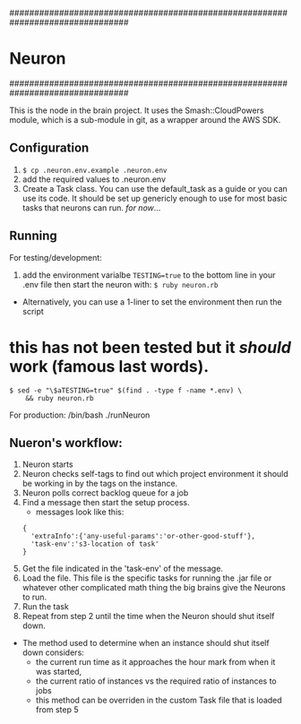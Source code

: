 ################################################################################
#                                       Neuron
################################################################################

This is the node in the brain project.  It uses the Smash::CloudPowers module,
which is a sub-module in git, as a wrapper around the AWS SDK.

## Configuration ##

1. ```$ cp .neuron.env.example .neuron.env```
2. add the required values to .neuron.env
3. Create a Task class.  You can use the default_task as a guide or
    you can use its code.  It should be set up genericly enough to use for most basic tasks that neurons can run.  _for now_...

## Running ##

For testing/development:
1. add the environment varialbe ```TESTING=true``` to the bottom line in your .env file then start the neuron with:
```$ ruby neuron.rb```

- Alternatively, you can use a 1-liner to set the environment then
    run the script
# this has not been tested but it _should_ work (famous last words).
```
$ sed -e "\$aTESTING=true" $(find . -type f -name *.env) \
    && ruby neuron.rb
```
For production:
/bin/bash ./runNeuron

## Nueron's workflow:
 1. Neuron starts
 2. Neuron checks self-tags to find out which project environment it should be
    working in by the tags on the instance.
2. Neuron polls correct backlog queue for a job
3. Find a message then start the setup process.
    - messages look like this:
    ```Javasript
    {
      'extraInfo':{'any-useful-params':'or-other-good-stuff'},
      'task-env':'s3-location of task'
    }
    ```
4. Get the file indicated in the 'task-env' of the message.
5. Load the file.  This file is the specific tasks for running the .jar file
    or whatever other complicated math thing the big brains give the Neurons to run.
6. Run the task
7. Repeat from step 2 until the time when the Neuron should shut itself down.
  * The method used to determine when an instance should shut itself down considers:
    * the current run time as it approaches the hour mark from when it was started,
    * the current ratio of instances vs the required ratio of instances to jobs
    * this method can be overriden in the custom Task file that is loaded from step 5
